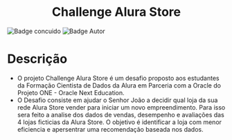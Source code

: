 <h1 align="center"> Challenge Alura Store </h1>

![Badge concuido](http://img.shields.io/static/v1?label=STATUS&message=%20CONCLUIDO&color=GREEN&style=for-the-badge) 
![Badge Autor](https://img.shields.io/badge/Autor-Jean%20K.%20Ribeiro-blue)

# Descrição

* O projeto Challenge Alura Store é um desafio proposto aos estudantes da Formação Cientista de Dados da Alura em Parceria com a Oracle do Projeto ONE - Oracle Next Education.
* O Desafio consiste em ajudar o Senhor João a decidir qual loja da sua rede Alura Store vender para iniciar um novo empreendimento. Para isso sera feito a analise dos dados de vendas,
  desempenho e avaliações das 4 lojas ficticias da Alura Store. O objetivo é identificar a loja com menor eficiencia e apersentrar uma recomendação baseada nos dados.



